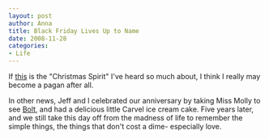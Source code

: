 ```yaml
--- 
layout: post
author: Anna
title: Black Friday Lives Up to Name
date: 2008-11-28
categories: 
- Life
---
```


If [this][1] is the "Christmas Spirit" I've heard so much about, I think I really may become a pagan after all. 

In other news, Jeff and I celebrated our anniversary by taking Miss Molly to see [Bolt][2], and had a delicious little Carvel ice cream cake. Five years later, and we still take this day off from the madness of life to remember the simple things, the things that don't cost a dime- especially love. 

[1]: http://www.nytimes.com/2008/11/29/business/29walmart.html?_r=1&bl=&ei=5087&en=95e0984e8f92cc7c&ex=1228107600&pagewanted=print
[2]: http://disney.go.com/disneypictures/bolt/

